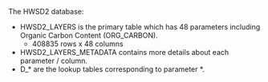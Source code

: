 The HWSD2 database:
- HWSD2_LAYERS is the primary table which has 48 parameters including Organic Carbon Content (ORG_CARBON).
  - 408835 rows x 48 columns
- HWSD2_LAYERS_METADATA contains more details about each parameter / column.
- D_* are the lookup tables corresponding to parameter *.

